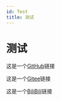 ```yaml
---
id: Test
title: 测试
---
```


# 测试

这是一个[GitHub](//github.com/Erhai-lake/ElakeDocs)链接

这是一个[Gitee](//gitee.com/erhai-lake/elake-docs)链接

这是一个[BiliBili](//space.bilibili.com/)链接
